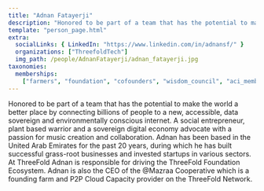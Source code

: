 ```yaml
---
title: "Adnan Fatayerji"
description: "Honored to be part of a team that has the potential to make the world a better place..."
template: "person_page.html"
extra:
  socialLinks: { LinkedIn: "https://www.linkedin.com/in/adnansf/" }
  organizations: ["ThreefoldTech"]
  img_path: /people/AdnanFatayerji/adnan_fatayerji.jpg
taxonomies:
  memberships:
    ["farmers", "foundation", "cofounders", "wisdom_council", "aci_members"]
---
```


Honored to be part of a team that has the potential to make the world a better place by connecting billions of people to a new, accessible, data sovereign and environmentally conscious internet. A social entrepreneur, plant based warrior and a sovereign digital economy advocate with a passion for music creation and collaboration. Adnan has been based in the United Arab Emirates for the past 20 years, during which he has built successful grass-root businesses and invested startups in various sectors. At ThreeFold Adnan is responsible for driving the ThreeFold Foundation Ecosystem. Adnan is also the CEO of the @Mazraa Cooperative which is a founding farm and P2P Cloud Capacity provider on the ThreeFold Network.
